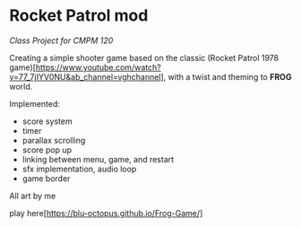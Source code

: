# Rocket Patrol mod

*Class Project for CMPM 120*

Creating a simple shooter game based on the classic (Rocket Patrol 1978 game)[https://www.youtube.com/watch?v=77_7jIYV0NU&ab_channel=vghchannel], with a twist and theming to **FROG** world.

Implemented:
- score system
- timer
- parallax scrolling
- score pop up
- linking between menu, game, and restart
- sfx implementation, audio loop
- game border

All art by me

play here[https://blu-octopus.github.io/Frog-Game/]
